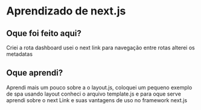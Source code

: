 # Aprendizado de next.js
## Oque foi feito aqui?
Criei a rota dashboard
usei o next link para navegação entre rotas
alterei os metadatas

## Oque aprendi?
Aprendi mais um pouco sobre a o layout.js, coloquei um pequeno exemplo de spa usando layout
conheci o arquivo template.js e para oque serve
aprendi sobre o next Link e suas vantagens de uso no framework next.js
